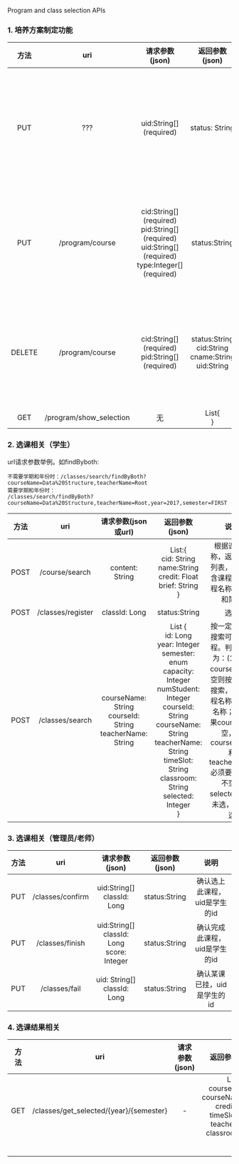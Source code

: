 Program and class selection APIs

### 1. 培养方案制定功能

|  方法  |           uri           |                        请求参数(json)                        |                      返回参数(json)                       |          说明          |
| :----: | :---------------------: | :----------------------------------------------------------: | :-------------------------------------------------------: | :--------------------: |
|  PUT   |           ???           |                   uid:String[] (required)                    |                      status: String                       | 为某个用户添加培养方案 |
|  PUT   |     /program/course     | cid:String[] (required)<br>pid:String[] (required)<br>uid:String[] (required)<br>type:Integer[] (required) |                       status:String                       |  在培养方案中添加课程  |
| DELETE |     /program/course     |     cid:String[] (required) <br>pid:String[] (required)      | status:String<br>cid:String<br>cname:String<br>uid:String |  在培养方案中删除课程  |
|  GET   | /program/show_selection |                              无                              |                        List{<br>}                         |                        |

### 2. 选课相关（学生）

url请求参数举例。如findByboth: 

```
不需要学期和年份时：/classes/search/findByBoth?courseName=Data%20Structure,teacherName=Root
需要学期和年份时：
/classes/search/findByBoth?courseName=Data%20Structure,teacherName=Root,year=2017,semester=FIRST
```



| 方法 |                uri                |                     请求参数(json或url)                      |                        返回参数(json)                        |                         说明                         |
| :--: | :-------------------------------: | :----------------------------------------------------------: | :----------------------------------------------------------: | :--------------------------------------------------: |
| POST |          /course/search           |                       content: String                       | List:{<br>cid: String<br>name:String<br>credit: Float<br>brief: String<br>} |  根据课程名称，返回一个列表，里面包含课程号、课程名称、学分和简介  |
| POST |         /classes/register         |                  classId: Long                  |                        status:String                         |                         选课                         |
| POST | /classes/search | courseName: String<br>courseId: String<br>teacherName: String | List {<br>id: Long<br> year: Integer<br> semester: enum<br> capacity: Integer<br> numStudent: Integer<br>courseId: String<br>courseName: String<br>teacherName: String<br>timeSlot: String<br>classroom: String<br>selected: Integer<br>} | 按一定的条件搜索可选的课程。判断顺序为：(1)如果courseId不为空则按课程ID搜索，不管课程名称和教师名称；(2)如果courseId为空，则courseName和teacherName必须要有一个不空。selected: 0为未选，1为已选 |

### 3. 选课相关（管理员/老师）

| 方法 |       uri        |                 请求参数(json)                  | 返回参数(json) |             说明              |
| :--: | :--------------: | :---------------------------------------------: | :------------: | :---------------------------: |
| PUT  | /classes/confirm |          uid:String[]<br>classId: Long          | status:String  | 确认选上此课程，uid是学生的id |
| PUT  | /classes/finish  | uid:String[]<br>classId: Long<br>score: Integer | status:String  | 确认完成此课程，uid是学生的id |
| PUT  |  /classes/fail   |         uid: String[]<br>classId: Long          | status:String  |  确认某课已挂，uid是学生的id  |

### 4. 选课结果相关

| 方法 |                   uri                   | 请求参数(json) |                        返回参数(json)                        |     说明     |
| :--: | :-------------------------------------: | :------------: | :----------------------------------------------------------: | :----------: |
| GET  | /classes/get_selected/{year}/{semester} |       -        | List{<br>courseId:String<br>courseName:String<br>credit:Float<br>timeSlot:String<br>teacher:String<br>classroom:String<br>} | 查看选课结果 |
|      |                                         |                |                                                              |              |
|      |                                         |                |                                                              |              |
|      |                                         |                |                                                              |              |

### 